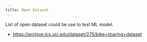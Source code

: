 ```yaml
---
title: Open Dataset
---
```

List of open dataset could be use to test ML model.

- https://archive.ics.uci.edu/dataset/275/bike+sharing+dataset
